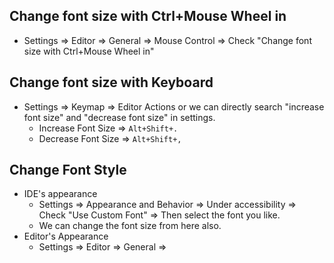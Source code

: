 ## Change font size with Ctrl+Mouse Wheel in
- Settings => Editor => General => Mouse Control => Check "Change font size with Ctrl+Mouse Wheel in"
## Change font size with Keyboard
- Settings => Keymap => Editor Actions or we can directly search "increase font size"  and "decrease font size" in settings.
	- Increase Font Size => `Alt+Shift+.`
	- Decrease Font Size => `Alt+Shift+,`
## Change Font Style
- IDE's appearance
	- Settings => Appearance and Behavior => Under accessibility => Check "Use Custom Font" => Then select the font you like.
	- We can change the font size from here also.
- Editor's Appearance
	- Settings => Editor => General =>